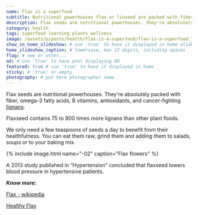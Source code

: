 ```yaml
---
name: Flax is a superfood
subtitle: Nutritional powerhouses flax or linseed are packed with fiber, omega-3, vitamins, and antioxidants.
description: Flax seeds are nutritional powerhouses. They're absolutely packed with fiber, omega-3 fatty acids, B vitamins, antioxidants, and cancer-fighting lignans. Flaxseed contains 75 to 800 times more lignans than other plant foods. We only need a few teaspoons of seeds a day to benefit from their healthfulness. You can eat them raw, grind them and adding them to salads, soups or to your baking mix.
category: health
tags: superfood learning plants wellness
image: /assets/p/posts/health/flax-is-a-superfood/flax-is-a-superfood.jpg
show_in_home_slideshow: # use 'true' to have it displayed in home slideshow
home_slideshow_caption: # lowercase, max 12 digits, including spaces
flag: # new or other...
ad: # use 'true' to have post displaying AD
featured: true # use 'true' to have it displayed in home
sticky: # 'true' or empty
photography: # put here photographer name
---
```

Flax seeds are nutritional powerhouses. They're absolutely packed with fiber, omega-3 fatty acids, B vitamins, antioxidants, and cancer-fighting [lignans](https://en.wikipedia.org/wiki/Lignan).

Flaxseed contains 75 to 800 times more lignans than other plant foods.

We only need a few teaspoons of seeds a day to benefit from their healthfulness. You can eat them raw, grind them and adding them to salads, soups or to your baking mix.

{% include image.html name="-02" caption="Flax flowers" %}

A 2013 study published in “Hypertension” concluded that flaxseed lowers blood pressure in hypertensive patients.

**_Know more:_**

[Flax - wikipedia](https://en.wikipedia.org/wiki/Flax)

[Healthy Flax](https://www.healthyflax.org/)
